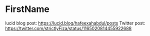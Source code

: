 # FirstName

lucid blog post: https://lucid.blog/hafeexahabdul/posts
Twitter post: https://twitter.com/strictlyFiza/status/1165020814455922688
